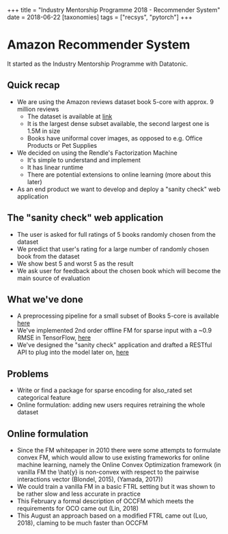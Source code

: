 +++
title = "Industry Mentorship Programme 2018 - Recommender System"
date = 2018-06-22
[taxonomies]
tags = ["recsys", "pytorch"]
+++

# Amazon Recommender System

It started as the Industry Mentorship Programme with Datatonic.

## Quick recap
* We are using the Amazon reviews dataset book 5-core with approx. 9 million reviews
    * The dataset is available at [link](http://jmcauley.ucsd.edu/data/amazon/)
    * It is the largest dense subset available, the second largest one is 1.5M in size
    * Books have uniformal cover images, as opposed to e.g. Office Products or Pet Supplies
* We decided on using the Rendle's Factorization Machine
    * It's simple to understand and implement
    * It has linear runtime
    * There are potential extensions to online learning (more about this later)
* As an end product we want to develop and deploy a "sanity check" web application

## The "sanity check" web application
* The user is asked for full ratings of 5 books randomly chosen from the dataset
* We predict that user's rating for a large number of randomly chosen book from the dataset
* We show best 5 and worst 5 as the result
* We ask user for feedback about the chosen book which will become the main source of evaluation

## What we've done
* A preprocessing pipeline for a small subset of Books 5-core is available [here](https://gitlab.com/mlatlse/amazon-recsys)
* We've implemented 2nd order offline FM for sparse input with a ~0.9 RMSE in TensorFlow, [here](https://gitlab.com/mlatlse/amazon-fm)
* We've designed the "sanity check" application and drafted a RESTful API to plug into the model later on, [here](https://gitlab.com/mlatlse/amazon-app)

## Problems
* Write or find a package for sparse encoding for also_rated set categorical feature
* Online formulation: adding new users requires retraining the whole dataset

## Online formulation
* Since the FM whitepaper in 2010 there were some attempts to formulate convex FM, which would allow to use existing frameworks for online machine learning, namely the Online Convex Optimization framework (in vanilla FM the \hat{y} is non-convex with respect to the pairwise interactions vector (Blondel, 2015), (Yamada, 2017))
* We could train a vanilla FM in a basic FTRL setting but it was shown to be rather slow and less accurate in practice
* This February a formal description of OCCFM which meets the requirements for OCO came out (Lin, 2018)
* This August an approach based on a modified FTRL came out (Luo, 2018), claming to be much faster than OCCFM

